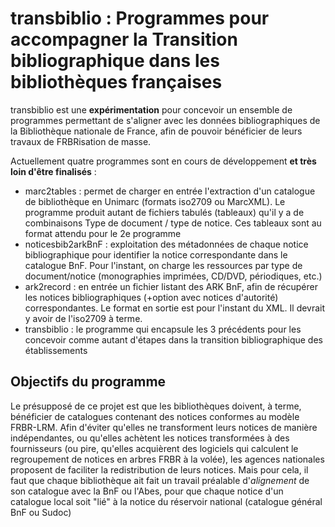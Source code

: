 transbiblio : Programmes pour accompagner la Transition bibliographique dans les bibliothèques françaises
==

transbiblio est une **expérimentation** pour concevoir un ensemble de programmes permettant de s'aligner avec les données bibliographiques de la Bibliothèque nationale de France, afin de pouvoir bénéficier de leurs travaux de FRBRisation de masse.

Actuellement quatre programmes sont en cours de développement **et très loin d'être finalisés** :

* marc2tables : permet de charger en entrée l'extraction d'un catalogue de bibliothèque en Unimarc (formats iso2709 ou MarcXML). Le programme produit autant de fichiers tabulés (tableaux) qu'il y a de combinaisons Type de document / type de notice. Ces tableaux sont au format attendu pour le 2e programme
* noticesbib2arkBnF : exploitation des métadonnées de chaque notice bibliographique pour identifier la notice correspondante dans le catalogue BnF. Pour l'instant, on charge les ressources par type de document/notice (monographies imprimées, CD/DVD, périodiques, etc.)
* ark2record : en entrée un fichier listant des ARK BnF, afin de récupérer les notices bibliographiques (+option avec notices d'autorité) correspondantes. Le format en sortie est pour l'instant du XML. Il devrait y avoir de l'iso2709 à terme.
* transbiblio : le programme qui encapsule les 3 précédents pour les concevoir comme autant d'étapes dans la transition bibliographique des établissements

Objectifs du programme
--

Le présupposé de ce projet est que les bibliothèques doivent, à terme, bénéficier de catalogues contenant des notices conformes au modèle FRBR-LRM. 
Afin d'éviter qu'elles ne transforment leurs notices de manière indépendantes, ou qu'elles achètent les notices transformées à des fournisseurs (ou pire, qu'elles acquièrent des logiciels qui calculent le regroupement de notices en arbres FRBR à la volée), les agences nationales proposent de faciliter la redistribution de leurs notices.
Mais pour cela, il faut que chaque bibliothèque ait fait un travail préalable d'*alignement* de son catalogue avec la BnF ou l'Abes, pour que chaque notice d'un catalogue local soit "lié" à la notice du réservoir national (catalogue général BnF ou Sudoc)